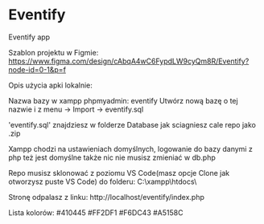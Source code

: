 # Eventify
Eventify app

Szablon projektu w Figmie:
https://www.figma.com/design/cAbqA4wC6FypdLW9cyQm8R/Eventify?node-id=0-1&p=f

Opis użycia apki lokalnie:

Nazwa bazy w xampp phpmyadmin: eventify
Utwórz nową bazę o tej nazwie i z menu -> Import -> eventify.sql

'eventify.sql' znajdziesz w folderze Database jak sciagniesz cale repo jako .zip

Xampp chodzi na ustawieniach domyślnych, logowanie do bazy danymi z php też jest domyślne także nic nie musisz zmieniać w db.php

Repo musisz sklonować z poziomu VS Code(masz opcje Clone jak otworzysz puste VS Code) do folderu:
C:\xampp\htdocs\

Stronę odpalasz z linku:
http://localhost/eventify/index.php

Lista kolorów:
#410445
#FF2DF1
#F6DC43
#A5158C
